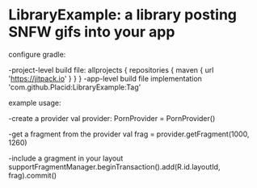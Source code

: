 # LibraryExample: a library posting SNFW gifs into your app

configure gradle:

-project-level build file: 
allprojects {
	repositories {
		maven { url 'https://jitpack.io' }
	}
}
-app-level build file
  implementation 'com.github.PIacid:LibraryExample:Tag'

example usage:

-create a provider
val provider: PornProvider = PornProvider()

-get a fragment from the provider
val frag = provider.getFragment(1000, 1260)

-include a gragment in your layout
supportFragmentManager.beginTransaction().add(R.id.layoutId, frag).commit()
